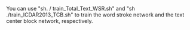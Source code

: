 You can use "sh. / train_Total_Text_WSR.sh" and "sh ./train_ICDAR2013_TCB.sh" to train the word stroke network and the text center block network, respectively.
